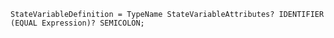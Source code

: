 <!-- This file is generated automatically by infrastructure scripts. Please don't edit by hand. -->

```{ .ebnf .slang-ebnf #StateVariableDefinition }
StateVariableDefinition = TypeName StateVariableAttributes? IDENTIFIER (EQUAL Expression)? SEMICOLON;
```
